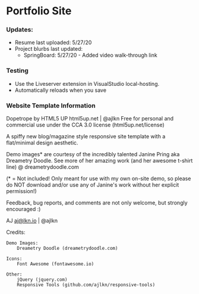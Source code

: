 # Portfolio Site

### Updates:
* Resume last uploaded: 5/27/20
* Project blurbs last updated: 
    * SpringBoard: 5/27/20 - Added video walk-through link

### Testing
* Use the Liveserver extension in VisualStudio local-hosting. 
* Automatically reloads when you save

### Website Template Information

Dopetrope by HTML5 UP
html5up.net | @ajlkn
Free for personal and commercial use under the CCA 3.0 license (html5up.net/license)


A spiffy new blog/magazine style responsive site template with a flat/minimal
design aesthetic.

Demo images* are courtesy of the incredibly talented Janine Pring aka Dreametry Doodle.
See more of her amazing work (and her awesome t-shirt line) @ dreametrydoodle.com

(* = Not included! Only meant for use with my own on-site demo, so please do NOT download
and/or use any of Janine's work without her explicit permission!)

Feedback, bug reports, and comments are not only welcome, but strongly encouraged :)

AJ
aj@lkn.io | @ajlkn


Credits:

	Demo Images:
		Dreametry Doodle (dreametrydoodle.com)

	Icons:
		Font Awesome (fontawesome.io)

	Other:
		jQuery (jquery.com)
		Responsive Tools (github.com/ajlkn/responsive-tools)
